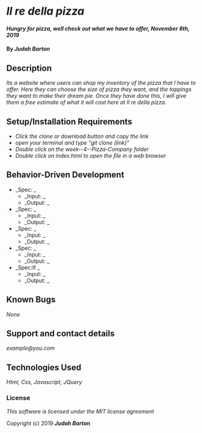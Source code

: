 # _Il re della pizza_

#### _Hungry for pizza, well check out what we have to offer, November 8th, 2019_

#### By _**Judah Barton**_

## Description

_Its a website where users can shop my inventory of the pizza that I have to offer. Here they can choose the size of pizza they want, and the toppings they want to make their dream pie. Once they have done this, I will give them a free estimate of what it will cost here at Il re della pizza._

## Setup/Installation Requirements

* _Click the clone or download button and copy the link_
* _open your terminal and type "git clone (link)"_
* _Double click on the week--4--Pizza-Company folder_
* _Double click on index.html to open the file in a web browser_

## Behavior-Driven Development
* _Spec: _
  * _Input: _
  * _Output: _
* _Spec: _
  * _Input: _
  * _Output: _
* _Spec: _
  * _Input: _
  * _Output: _
* _Spec: _
  * _Input: _
  * _Output: _
* _Spec:If _
  * _Input: _
  * _Output: _


## Known Bugs

_None_

## Support and contact details

_example@you.com_

## Technologies Used

_Html, Css, Javascript, JQuery_

### License

*This software is licensed under the MIT license agreement*

Copyright (c) 2019 **_Judah Barton_**
